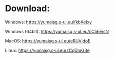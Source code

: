 # Download:
Windows: https://yumaisg.s-ul.eu/fkbKeIxy

Windows (64bit): https://yumaisg.s-ul.eu/cC56EisN

MacOS: https://yumaisg.s-ul.eu/eRUVidoE

Linux: https://yumaisg.s-ul.eu/zCqDmG3e
